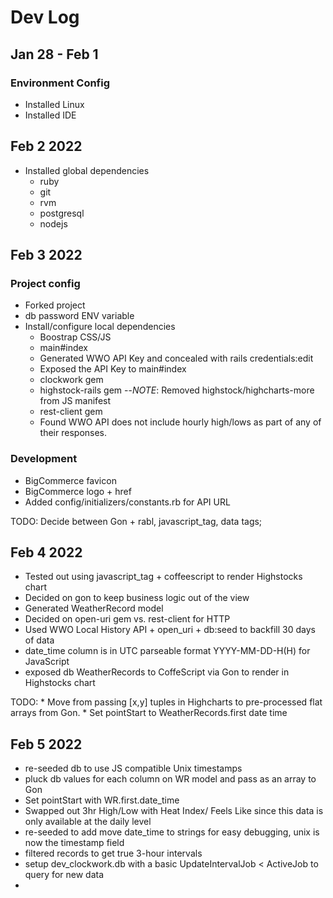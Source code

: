 # Dev Log

## Jan 28 - Feb 1

### Environment Config

* Installed Linux
* Installed IDE

## Feb 2 2022

* Installed global dependencies
    + ruby
    + git
    + rvm
    + postgresql
    + nodejs

## Feb 3 2022

### Project config

* Forked project
* db password ENV variable
* Install/configure local dependencies
    + Boostrap CSS/JS
    + main#index
    + Generated WWO API Key and concealed with rails credentials:edit
    + Exposed the API Key to main#index
    + clockwork gem
    + highstock-rails gem --*NOTE*: Removed highstock/highcharts-more from JS manifest
    + rest-client gem
    + Found WWO API does not include hourly high/lows as part of any of their responses.

### Development

* BigCommerce favicon
* BigCommerce logo + href
* Added config/initializers/constants.rb for API URL

TODO: Decide between Gon + rabl, javascript_tag, data tags;

## Feb 4 2022

* Tested out using javascript_tag + coffeescript to render Highstocks chart
* Decided on gon to keep business logic out of the view
* Generated WeatherRecord model
* Decided on open-uri gem vs. rest-client for HTTP
* Used WWO Local History API + open_uri + db:seed to backfill 30 days of data
* date_time column is in UTC parseable format YYYY-MM-DD-H(H) for JavaScript
* exposed db WeatherRecords to CoffeScript via Gon to render in Highstocks chart

TODO: 
    * Move from passing [x,y] tuples in Highcharts to pre-processed flat arrays from Gon.
    * Set pointStart to WeatherRecords.first date time

## Feb 5 2022

* re-seeded db to use JS compatible Unix timestamps
* pluck db values for each column on WR model and pass as an array to Gon
* Set pointStart with WR.first.date_time
* Swapped out 3hr High/Low with Heat Index/ Feels Like since this data is only available at the daily level
* re-seeded to add move date_time to strings for easy debugging, unix is now the timestamp field
* filtered records to get true 3-hour intervals
* setup dev_clockwork.db with a basic UpdateIntervalJob < ActiveJob to query for new data
* 